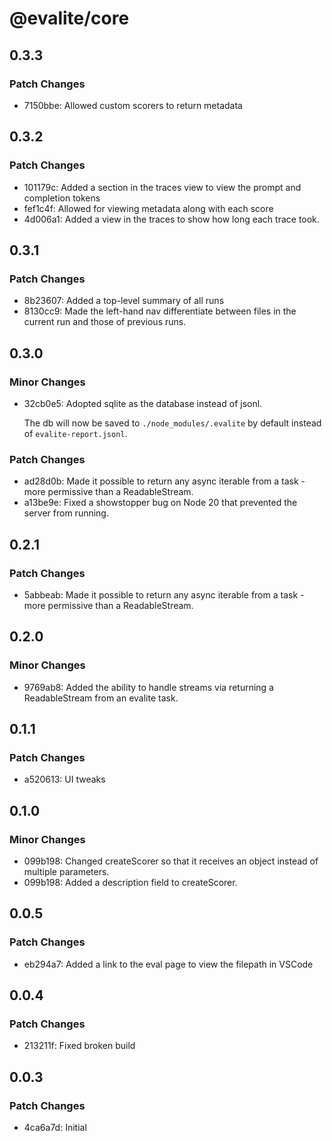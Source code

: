 # @evalite/core

## 0.3.3

### Patch Changes

- 7150bbe: Allowed custom scorers to return metadata

## 0.3.2

### Patch Changes

- 101179c: Added a section in the traces view to view the prompt and completion tokens
- fef1c4f: Allowed for viewing metadata along with each score
- 4d006a1: Added a view in the traces to show how long each trace took.

## 0.3.1

### Patch Changes

- 8b23607: Added a top-level summary of all runs
- 8130cc9: Made the left-hand nav differentiate between files in the current run and those of previous runs.

## 0.3.0

### Minor Changes

- 32cb0e5: Adopted sqlite as the database instead of jsonl.

  The db will now be saved to `./node_modules/.evalite` by default instead of `evalite-report.jsonl`.

### Patch Changes

- ad28d0b: Made it possible to return any async iterable from a task - more permissive than a ReadableStream.
- a13be9e: Fixed a showstopper bug on Node 20 that prevented the server from running.

## 0.2.1

### Patch Changes

- 5abbeab: Made it possible to return any async iterable from a task - more permissive than a ReadableStream.

## 0.2.0

### Minor Changes

- 9769ab8: Added the ability to handle streams via returning a ReadableStream from an evalite task.

## 0.1.1

### Patch Changes

- a520613: UI tweaks

## 0.1.0

### Minor Changes

- 099b198: Changed createScorer so that it receives an object instead of multiple parameters.
- 099b198: Added a description field to createScorer.

## 0.0.5

### Patch Changes

- eb294a7: Added a link to the eval page to view the filepath in VSCode

## 0.0.4

### Patch Changes

- 213211f: Fixed broken build

## 0.0.3

### Patch Changes

- 4ca6a7d: Initial

